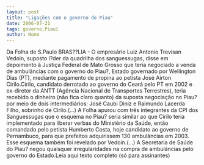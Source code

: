 ```yaml
---
layout: post
title: "Ligações com o governo do Piau"
date: 2006-07-21
tags: governo,Piauí
author: None
---
```

Da Folha de S.Paulo
BRAS??LIA - O empresário Luiz Antonio Trevisan Vedoin, suposto l?der da quadrilha dos sanguessugas, disse em depoimento à Justiça Federal de Mato Grosso que teria negociado a venda de ambulâncias com o governo do Piau?, Estado governado por Wellington Dias (PT), mediante pagamento de propina ao petista José Airton Cirilo.Cirilo, candidato derrotado ao governo do Ceará pelo PT em 2002 e ex-diretor da ANTT (Agência Nacional de Transportes Terrestres), teria recebido o dinheiro (não fica claro quanto) da suposta negociação no Piau? por meio de dois intermediários: José Caubi Diniz e Raimundo Lacerda Filho, sobrinho de Cirilo.(...) A Folha apurou com três integrantes da CPI dos Sanguessugas que o esquema no Piau? seria similar ao que Cirilo teria implementado para liberar verbas do Ministério da Saúde, então comandado pelo petista Humberto Costa, hoje candidato ao governo de Pernambuco, para que prefeitos adquirissem 130 ambulâncias em 2003.
Esse esquema também foi revelado por Vedoin.(...) A Secretaria de Saúde do Piau? negou quaisquer irregularidades na compra de ambulâncias pelo governo do Estado.Leia aqui texto completo (só para assinantes) 